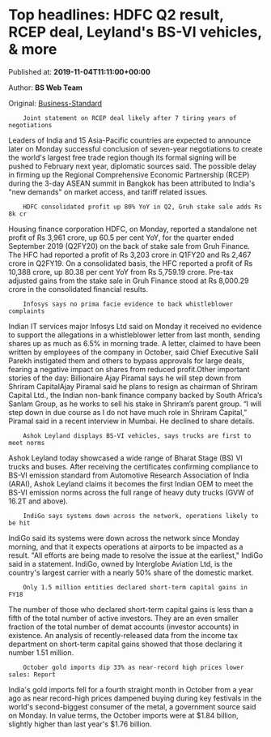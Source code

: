 
# Top headlines: HDFC Q2 result, RCEP deal, Leyland's BS-VI vehicles, & more

Published at: **2019-11-04T11:11:00+00:00**

Author: **BS Web Team**

Original: [Business-Standard](https://www.business-standard.com/article/current-affairs/top-headlines-hdfc-q2-result-rcep-deal-leyland-s-bs-vi-vehicles-more-119110400929_1.html)


        Joint statement on RCEP deal likely after 7 tiring years of negotiations
      
Leaders of India and 15 Asia-Pacific countries are expected to announce later on Monday successful conclusion of seven-year negotiations to create the world's largest free trade region though its formal signing will be pushed to February next year, diplomatic sources said. The possible delay in firming up the Regional Comprehensive Economic Partnership (RCEP) during the 3-day ASEAN summit in Bangkok has been attributed to India's "new demands" on market access, and tariff related issues.

        HDFC consolidated profit up 80% YoY in Q2, Gruh stake sale adds Rs 8k cr
      
Housing finance corporation HDFC, on Monday, reported a standalone net profit of Rs 3,961 crore, up 60.5 per cent YoY, for the quarter ended September 2019 (Q2FY20) on the back of stake sale from Gruh Finance. The HFC had reported a profit of Rs 3,203 crore in Q1FY20 and Rs 2,467 crore in Q2FY19. On a consolidated basis, the HFC reported a profit of Rs 10,388 crore, up 80.38 per cent YoY from Rs 5,759.19 crore. Pre-tax adjusted gains from the stake sale in Gruh Finance stood at Rs 8,000.29 crore in the consolidated financial results.

        Infosys says no prima facie evidence to back whistleblower complaints
      
Indian IT services major Infosys Ltd said on Monday it received no evidence to support the allegations in a whistleblower letter from last month, sending shares up as much as 6.5% in morning trade. A letter, claimed to have been written by employees of the company in October, said Chief Executive Salil Parekh instigated them and others to bypass approvals for large deals, fearing a negative impact on shares from reduced profit.Other important stories of the day:
Billionaire Ajay Piramal says he will step down from Shriram CapitalAjay Piramal said he plans to resign as chairman of Shriram Capital Ltd., the Indian non-bank finance company backed by South Africa’s Sanlam Group, as he works to sell his stake in Shriram’s parent group. “I will step down in due course as I do not have much role in Shriram Capital,” Piramal said in a recent interview in Mumbai. He declined to share details.

        Ashok Leyland displays BS-VI vehicles, says trucks are first to meet norms
      
Ashok Leyland today showcased a wide range of Bharat Stage (BS) VI trucks and buses. After receiving the certificates confirming compliance to BS-VI emission standard from Automotive Research Association of India (ARAI), Ashok Leyland claims it becomes the first Indian OEM to meet the BS-VI emission norms across the full range of heavy duty trucks (GVW of 16.2T and above).

        IndiGo says systems down across the network, operations likely to be hit
      
IndiGo said its systems were down across the network since Monday morning, and that it expects operations at airports to be impacted as a result. "All efforts are being made to resolve the issue at the earliest," IndiGo said in a statement. IndiGo, owned by Interglobe Aviation Ltd, is the country's largest carrier with a nearly 50% share of the domestic market.

        Only 1.5 million entities declared short-term capital gains in FY18
      
The number of those who declared short-term capital gains is less than a fifth of the total number of active investors. They are an even smaller fraction of the total number of demat accounts (investor accounts) in existence. An analysis of recently-released data from the income tax department on short-term capital gains showed that those declaring it number 1.51 million.

        October gold imports dip 33% as near-record high prices lower sales: Report
      
India's gold imports fell for a fourth straight month in October from a year ago as near record-high prices dampened buying during key festivals in the world's second-biggest consumer of the metal, a government source said on Monday. In value terms, the October imports were at $1.84 billion, slightly higher than last year's $1.76 billion.
